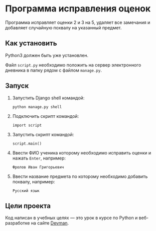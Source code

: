 # Программа исправления оценок

Программа исправляет оценки 2 и 3 на 5, удаляет все замечания и добавляет 
случайную похвалу на указанный предмет.

## Как установить

Python3 должен быть уже установлен. 

Файл `script.py` необходимо положить на сервер электронного дневника в папку 
рядом с файлом `manage.py`.

## Запуск

1. Запустить Django shell командой:
    ~~~ 
    python manage.py shell
    ~~~
2. Подключить скрипт командой:
    ~~~
    import script
    ~~~
3. Запустить скрипт командой:
    ~~~
    script.main()
    ~~~
4. Ввести ФИО ученика которому необходимо исправить оценки и нажать `Enter`, например:
   ~~~
   Фролов Иван Григорьевич
   ~~~
5. Ввести название предмета по которому необходимо добавить похвалу, например:
    ~~~
    Русский язык
    ~~~

## Цели проекта

Код написан в учебных целях — это урок в курсе по Python и веб-разработке на 
сайте [Devman](https://dvmn.org).
